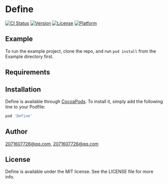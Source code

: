 # Define

[![CI Status](https://img.shields.io/travis/2071607726@qq.com/Define.svg?style=flat)](https://travis-ci.org/2071607726@qq.com/Define)
[![Version](https://img.shields.io/cocoapods/v/Define.svg?style=flat)](https://cocoapods.org/pods/Define)
[![License](https://img.shields.io/cocoapods/l/Define.svg?style=flat)](https://cocoapods.org/pods/Define)
[![Platform](https://img.shields.io/cocoapods/p/Define.svg?style=flat)](https://cocoapods.org/pods/Define)

## Example

To run the example project, clone the repo, and run `pod install` from the Example directory first.

## Requirements

## Installation

Define is available through [CocoaPods](https://cocoapods.org). To install
it, simply add the following line to your Podfile:

```ruby
pod 'Define'
```

## Author

2071607726@qq.com, 2071607726@qq.com

## License

Define is available under the MIT license. See the LICENSE file for more info.
